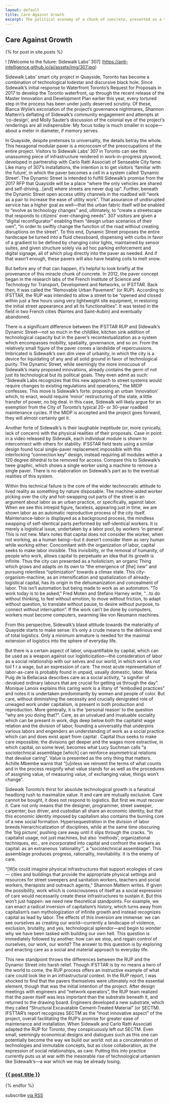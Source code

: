 ```yaml
---
layout: default
title: Care Against Growth
excerpt: The political economy of a chunk of concrete, presented as a talk at The Maintainers III.
---
```


<h2>Care Against Growth</h2>
{% for post in site.posts %}

! [Welcome to the future: Sidewalk Labs' 307]
(https://anti-intelligence.github.io/ai/assets/img/307.jpg)

Sidewalk Labs’ smart city project in Quayside, Toronto has become a combination of technological lodestar and discursive black hole. Since Sidewalk’s initial response to Waterfront Toronto’s Request for Proposals in 2017 to develop the Toronto waterfront, up through the recent release of the Master Innovation and Development Plan earlier this year, every tortured step in the process has been under justly deserved scrutiny. Of these, Bianca Wylie’s excoriation of the project’s governance nightmares,  Shannon Mattern’s deflating of Sidewalk’s community engagement and attempts at ‘co-design’,  and Molly Sauter’s discussion of the colonial eye of the project’s renderings are all indispensible.  My focus today is much smaller in scope—about a meter in diameter, if memory serves.

In Quayside, despite pretenses to universality, the details betray the whole. This hexagonal modular paver is a microcosm of the preoccupations of the entire project. Visitors to Sidewalk Labs’ 307 in Toronto can see this unassuming piece of infrastructure rendered in work-in-progress plywood, developed in partnership with Carlo Ratti Associati of Senseable City fame. Like many of 307’s installations, the intention is to get visitors ‘familiar with the future’, in which the paver becomes a cell in a system called ‘Dynamic Street’.   The Dynamic Street is intended to fulfill Sidewalk’s promise from the 2017 RFP that Quayside will be a place “where the only vehicles are shared and self-driving…[and] where streets are never dug up”.   Further, beneath the Dynamic Street open access utility channels in the roadbed will “work as a pair to increase the ease of utility work”.  That assurance of undisrupted service has a higher goal as well—that the urban fabric itself will be enabled to “evolve as technology changes”  and, ultimately, to “create a streetscape that responds to citizens' ever-changing needs”.  307 visitors are given a “digital reconfigurator” enabling them “design urban scenarios of their own”,  “in order to swiftly change the function of the road without creating disruptions on the street”.  To this end, Dynamic Street proposes the entire hardscape be turned into a fluid chessboard, dispensing with curbs in favor of a gradient to be defined by changing color lights, maintained by sensor suites, and given structure solely via ad hoc parking enforcement and digital signage, all of which plug directly into the paver as needed.  And if that wasn’t enough, these pavers will also have heating coils to melt snow.

But before any of that can happen, it’s helpful to look briefly at the provenance of this miracle chunk of concrete. In 2012, the paver concept began in the research labs of the French Institute of Science and Technology for Transport, Development and Networks, or IFSTTAR. Back then, it was called the “Removable Urban Pavement” (or RUP). According to IFSTTAR, the RUP was intended to allow a street to be “opened and closed within just a few hours using very lightweight site equipment, in restoring the initial street appearance and all its functionalities”.  It was tested in the field in two French cities (Nantes and Saint-Aubin) and eventually abandoned.

There is a significant difference between the IFSTTAR RUP and Sidewalk’s Dynamic Street—not so much in the childlike, kitchen sink addition of technological capacity but in the paver’s recontextualization as a system which encompasses mobility, spatiality, governance, and so on. From the relatively small figure of the paver comes a landslide of repercussions. Imbricated is Sidewalk’s own dim view of urbanity, in which the city is a device for liquidating of any and all solid ground in favor of technological purity. The Dynamic Street, while seemingly the more innocuous of Sidewalk’s many proposed innovations, already contains the germ of not just its technological but its political goals. They even admit as such: “Sidewalk Labs recognizes that this new approach to street systems would require changes to existing regulations and operations,” the MIDP confesses.  This move is Sidewalk’s forte: proposing an urban ‘innovation’ which, to enact, would require ‘minor’ restructuring of the state, a little transfer of power, no big deal. In this case, Sidewalk will likely argue for an exemption from the City of Toronto’s typical 20- or 30-year roadbed maintenance cycles. If the MIDP is accepted and the project goes forward, they will almost certainly get it.

Another forte of Sidewalk’s is their laughable ineptitude (or, more cynically, lack of concern) with the physical realities of their proposals. Case in point: in a video released by Sidewalk, each individual module is shown to interconnect with others for stability.   IFSSTAR field tests using a similar design found local single-paver replacement impossible with this interlocking “connection key” design, instead requiring all modules within a 120 degree dihedral to be removed for access.  Compare this to Sidewalk’s twee graphic, which shows a single worker using a machine to remove a single paver. There is no elaboration on Sidewalk’s part as to the eventual realities of this system.

Within this technical failure is the core of the wider technocratic attitude to lived reality as something by nature disposable. The machine-aided worker picking over the city and hot-swapping out parts of the street is an argument about labor as an urban practice, or specifically, against labor. When we see this intrepid figure, faceless, appearing just in time, we are shown labor as an automatic reproductive process of the city itself. Maintenance-labor is displayed as a background process, the mindless swapping of self-identical parts performed by self-identical workers. It is merely a logistical issue, undertaken by a labor pool, by workers ‘in general’. This is not new. Marx notes that capital does not consider the worker, when not working, as a human being—but it doesn’t consider them as very human while working either.  Concomitant with the organization of labor, capital seeks to make labor invisible. This invisibility, or the removal of humanity, of people who work, allows capital to perpetuate an idea that its growth is infinite. Thus the city can presented as a holisticism, an organic Thing which grows and adapts on its own to “the emergence of [the] new”  and pursuing relentless “optimization” towards a climax state.  This city-organism-machine, as an intensification and spatialization of already-logistical capital, has its origin in the dehumanization and concealment of labor. This isn’t automation but being made to work as an automaton. “To work today is to be asked,” Fred Moten and Stefano Harney write, “…to do without thinking, to feel without emotion, to move without friction, to adapt without question, to translate without pause, to desire without purpose, to connect without interruption”.  If the work can’t be done by computers, workers must become computers, swarming like von Neumann machines.

From this perspective, Sidewalk’s blasé attitude towards the materiality of Quayside starts to make sense: it’s only a crude means to the delirious end of total logistics. Only a minimum armature is needed for the maximal extension of logistics into the sphere of everyday life.

But there is a certain aspect of labor, unquantifiable by capital, which can be used as a weapon against our logisticization—the consideration of labor as a social relationship with our selves and our world, in which work is not toil f r a wage, but an expression of care. The most acute representation of labor-as-care is probably found in unpaid, usually domestic, labor. Maria Puig de la Bellacasa describes care as a social activity, “a signifier of devalued ordinary labours that are crucial for getting us through the day”.   Monique Lanoix explains this caring work is a litany of “embodied practices” and notes it is undertaken predominantly by women and people of color.  But care, without diminishing the necessity and crucially denigrated role of unwaged work under capitalism, is present in both production and reproduction. More generally, it is the ‘personal reason’ to the question “why are you doing that?”. Care, as an unvalued and invaluable sociality which can be present in work, digs deep below both the capitalist wage relation and the division of labor, founding a universality that underpins various labors and engenders an understanding of work as a social practice which can and does exist apart from capital . Capital thus seeks to make care impossible; the divisions get deeper and the wages more extractive, in which capital, on some level, becomes what Lucy Suchman calls “a sociotechnical assemblage [which] can reinforce asymmetrical relations that devalue caring”.  Value is presented as the only thing that matters. Achille Mbembe warns that “[u]nless we reinvent the terms of what counts and in the process resignify what value stands for as well as the procedures of assigning value, of measuring value, of exchanging value, things won’t change”.

Sidewalk Toronto’s thirst for absolute technological growth is a fanatical headlong rush to maximalize value. It and care are mutually exclusive. Care cannot be bought, it does not respond to logistics. But first we must recover it. Care not only means that the designer, programmer, street sweeper, carpenter, bus driver, and custodian all share an economic identity, but that this economic identity imposed by capitalism also contains the burning core of a new social formation. Hypersequestration in the division of labor breeds hierarchicalization of disciplines, while at the same time obscuring the ‘big picture’, pushing care away until it slips through the cracks. “In capitalist usage, not just machines, but also 'methods', organizational techniques, etc., are incorporated into capital and confront the workers as capital: as an extraneous 'rationality'”, a “sociotechnical assemblage”.  This assemblage produces progress, rationality, inevitability. It is the enemy of care.

“[W]e could imagine physical infrastructures that support ecologies of care — cities and buildings that provide the appropriate physical settings and resources for street sweepers and sanitation workers, teachers and social workers, therapists and outreach agents,” Shannon Mattern writes. If given the possibility, work which is consciousness of itself as a social expression of care would necessarily create these infrastructures to sustain it. But this won’t just happen: we need new theoretical standpoints. For example, we can enact a radical inversion of capitalism’s history, which turns away from capitalism’s own mythologization of infinite growth and instead recognizes capital as lead by labor.  The effects of this inversion are immense: we can see ourselves as creating our world—currently a landscape of violence, exclusion, brutality, and yes, technological splendor—and begin to wonder why we have been tasked with building our own hell. This question is immediately followed by another: how can we stop, and regain control of ourselves, our work, our world? The answer to this question is by exploring and enacting care as a social and material approach to everyday life.

This new standpoint throws the differences between the RUP and the Dynamic Street into harsh relief. Though IFSTTAR is by no means a hero of the world to come, the RUP process offers an instructive example of what care could look like in an infrastructural context. In the RUP report, I was shocked to find that the pavers themselves were ultimately not the essential element, though that was the initial intention of the project. After design meetings with engineers and “network operators”, the RUP team realized that the paver itself was less important than the substrate beneath it, and returned to the drawing board. Engineers developed a new substrate, which they called “Structural Excavatable Cement-Treated Material” (or SECTM). IFSTTAR’s report recognizes SECTM as the “most innovative aspect” of the project, overall facilitating the RUP’s promise for greater ease of maintenance and installation.  When Sidewalk and Carlo Ratti Associati adapted the RUP for Toronto, they conspicuously left out SECTM. Even small, seemingly economical designs and dialogues such as this one can potentially become the way we build our world: not as a concatenation of technologies and immutable concepts, but as close collaboration, as the expression of social relationships, as care. Putting this into practice currently puts us at war with the inexorable rise of technological urbanism like Sidewalk’s—a war which we may be already losing.

<h3><a href="{{ post.url | prepend: site.baseurl }}">{{ post.title }}</a></h3>
{% endfor %}

<p>subscribe <a href="{{ "/feed.xml" | prepend: site.baseurl }}">via RSS</a></p>
